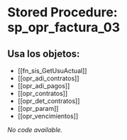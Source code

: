 # Stored Procedure: sp_opr_factura_03

## Usa los objetos:
- [[fn_sis_GetUsuActual]]
- [[opr_adi_contratos]]
- [[opr_adi_pagos]]
- [[opr_contratos]]
- [[opr_det_contratos]]
- [[opr_param]]
- [[opr_vencimientos]]

*No code available.*
